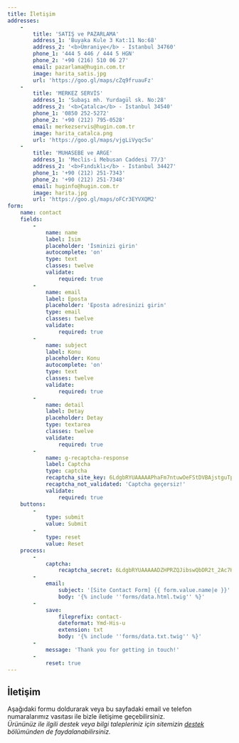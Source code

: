 ```yaml
---
title: İletişim
addresses:
    -
        title: 'SATIŞ ve PAZARLAMA'
        address_1: 'Buyaka Kule 3 Kat:11 No:68'
        address_2: '<b>Ümraniye</b> - Istanbul 34760'
        phone_1: '444 5 446 / 444 5 HGN'
        phone_2: '+90 (216) 510 06 27'
        email: pazarlama@hugin.com.tr
        image: harita_satis.jpg
        url: 'https://goo.gl/maps/cZq9fruauFz'
    -
        title: 'MERKEZ SERVİS'
        address_1: 'Subaşı mh. Yurdagül sk. No:28'
        address_2: '<b>Çatalca</b> - Istanbul 34540'
        phone_1: '0850 252-5272'
        phone_2: '+90 (212) 795-0528'
        email: merkezservis@hugin.com.tr
        image: harita_catalca.png
        url: 'https://goo.gl/maps/vjgLiVyqc5u'
    -
        title: 'MUHASEBE ve ARGE'
        address_1: 'Meclis-i Mebusan Caddesi 77/3'
        address_2: '<b>Fındıklı</b> - Istanbul 34427'
        phone_1: '+90 (212) 251-7343'
        phone_2: '+90 (212) 251-7348'
        email: huginfo@hugin.com.tr
        image: harita.jpg
        url: 'https://goo.gl/maps/oFCr3EYVXQM2'
form:
    name: contact
    fields:
        -
            name: name
            label: İsim
            placeholder: 'İsminizi girin'
            autocomplete: 'on'
            type: text
            classes: twelve
            validate:
                required: true
        -
            name: email
            label: Eposta
            placeholder: 'Eposta adresinizi girin'
            type: email
            classes: twelve
            validate:
                required: true
        -
            name: subject
            label: Konu
            placeholder: Konu
            autocomplete: 'on'
            type: text
            classes: twelve
            validate:
                required: true
        -
            name: detail
            label: Detay
            placeholder: Detay
            type: textarea
            classes: twelve
            validate:
                required: true
        -
            name: g-recaptcha-response
            label: Captcha
            type: captcha
            recaptcha_site_key: 6LdgbRYUAAAAAPhaFm7ntuwOeFStDVBAjstguTpy
            recaptcha_not_validated: 'Captcha geçersiz!'
            validate:
                required: true
    buttons:
        -
            type: submit
            value: Submit
        -
            type: reset
            value: Reset
    process:
        -
            captcha:
                recaptcha_secret: 6LdgbRYUAAAAADZHPRZQJibswQbDR2t_2Ac7HcvC
        -
            email:
                subject: '[Site Contact Form] {{ form.value.name|e }}'
                body: '{% include ''forms/data.html.twig'' %}'
        -
            save:
                fileprefix: contact-
                dateformat: Ymd-His-u
                extension: txt
                body: '{% include ''forms/data.txt.twig'' %}'
        -
            message: 'Thank you for getting in touch!'
        -
            reset: true
---
```


## İletişim
Aşağıdaki formu doldurarak veya bu sayfadaki email ve telefon numaralarımız vasıtası ile bizle iletişime geçebilirsiniz.  
*Ürününüz ile ilgili destek veya bilgi talepleriniz için sitemizin [destek](/support) bölümünden de faydalanabilirsiniz.*